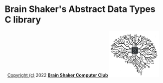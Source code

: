 # Brain Shaker's Abstract Data Types C library
<p align="center">
<a href="https://github.com/BrainShakerClub/ADT-library">Copyright (c)</a> 2022 <a href="https://github.com/BrainShakerClub"><b>Brain Shaker Computer Club</b></a>
<img src="assets/BrainShaker.jpg" alt="BrainShaker" width="160" />
</p>